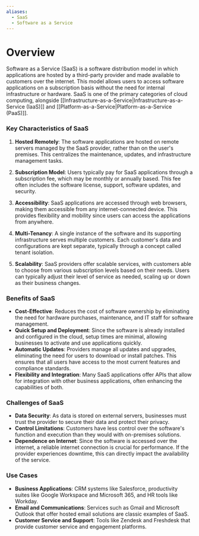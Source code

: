 ```yaml
---
aliases:
  - SaaS
  - Software as a Service
---
```

# Overview
Software as a Service (SaaS) is a software distribution model in which applications are hosted by a third-party provider and made available to customers over the internet. This model allows users to access software applications on a subscription basis without the need for internal infrastructure or hardware. SaaS is one of the primary categories of cloud computing, alongside [[Infrastructure-as-a-Service|Infrastructure-as-a-Service (IaaS)]]  and [[Platform-as-a-Service|Platform-as-a-Service (PaaS)]].

### Key Characteristics of SaaS

1. **Hosted Remotely**: The software applications are hosted on remote servers managed by the SaaS provider, rather than on the user's premises. This centralizes the maintenance, updates, and infrastructure management tasks.
    
2. **Subscription Model**: Users typically pay for SaaS applications through a subscription fee, which may be monthly or annually based. This fee often includes the software license, support, software updates, and security.
    
3. **Accessibility**: SaaS applications are accessed through web browsers, making them accessible from any internet-connected device. This provides flexibility and mobility since users can access the applications from anywhere.
    
4. **Multi-Tenancy**: A single instance of the software and its supporting infrastructure serves multiple customers. Each customer's data and configurations are kept separate, typically through a concept called tenant isolation.
    
5. **Scalability**: SaaS providers offer scalable services, with customers able to choose from various subscription levels based on their needs. Users can typically adjust their level of service as needed, scaling up or down as their business changes.
    

### Benefits of SaaS

- **Cost-Effective**: Reduces the cost of software ownership by eliminating the need for hardware purchases, maintenance, and IT staff for software management.
- **Quick Setup and Deployment**: Since the software is already installed and configured in the cloud, setup times are minimal, allowing businesses to activate and use applications quickly.
- **Automatic Updates**: Providers manage all updates and upgrades, eliminating the need for users to download or install patches. This ensures that all users have access to the most current features and compliance standards.
- **Flexibility and Integration**: Many SaaS applications offer APIs that allow for integration with other business applications, often enhancing the capabilities of both.

### Challenges of SaaS

- **Data Security**: As data is stored on external servers, businesses must trust the provider to secure their data and protect their privacy.
- **Control Limitations**: Customers have less control over the software's function and execution than they would with on-premises solutions.
- **Dependence on Internet**: Since the software is accessed over the internet, a reliable internet connection is crucial for performance. If the provider experiences downtime, this can directly impact the availability of the service.

### Use Cases

- **Business Applications**: CRM systems like Salesforce, productivity suites like Google Workspace and Microsoft 365, and HR tools like Workday.
- **Email and Communications**: Services such as Gmail and Microsoft Outlook that offer hosted email solutions are classic examples of SaaS.
- **Customer Service and Support**: Tools like Zendesk and Freshdesk that provide customer service and engagement platforms.
